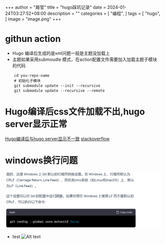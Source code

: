 +++
author = "屑莹"
title = "hugo踩坑记录"
date = 2024-01-24T03:27:52+08:00
description = ""
categories = [
    "编程",
]
tags = [
    "hugo",
]
image = "image.png"
+++

# githun action 
- Hugo 编译后生成的是xml问题一般是主题没加载上
- 主题如果采用submoudle 模式，在action配置文件需要加入加载主题子模块的代码
```shell
    cd you-repo-name 
    # 初始化子模块
    git submodule update --init --recursive
    git submodule update --recursive --remote
```

# Hugo编译后css文件加载不出,hugo server显示正常
[Hugo编译后与hugo server显示不一致](https://www.coder.work/article/7617383)
[stackoverflow](https://stackoverflow.com/questions/62114592/hugo-not-generating-the-same-styling-as-in-development-mode)

# windows换行问题
![Alt text](image.png)

- test
![Alt text](20230116234811-1.png)